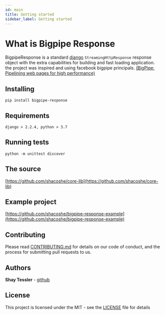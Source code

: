 ```yaml
---
id: main
title: Getting started
sidebar_label: Getting started
---
```


# What is Bigpipe Response

BigpipeResponse is a standard [django](https://www.djangoproject.com/) `StreamingHttpResponse` response object with the extra capabilities for building and fast loading application.   
the project was inspired and using facebook bigpipe principals. [(BigPipe: Pipelining web pages for high performance)](https://www.facebook.com/notes/facebook-engineering/bigpipe-pipelining-web-pages-for-high-performance/389414033919/)  

## Installing

    pip install bigpipe-response

## Requirements

    django > 2.2.4, python > 3.7

## Running tests

    python -m unittest discover


## The source

[https://github.com/shacoshe/core-lib](https://github.com/shacoshe/core-lib)
   
## Example project

[https://github.com/shacoshe/bigpipe-response-example](https://github.com/shacoshe/bigpipe-response-example)


## Contributing

Please read [CONTRIBUTING.md](https://gist.github.com/PurpleBooth/b24679402957c63ec426) for details on our code of conduct, and the process for submitting pull requests to us.


## Authors

**Shay Tessler**  - [github](https://github.com/shacoshe)


## License

This project is licensed under the MIT - see the [LICENSE](https://github.com/shacoshe/bigpipe-response/blob/master/LICENSE) file for details

